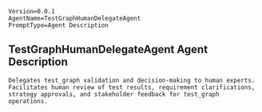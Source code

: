 ```properties
Version=0.0.1
AgentName=TestGraphHumanDelegateAgent
PromptType=Agent Description
```

## TestGraphHumanDelegateAgent Agent Description

```prompt_markdown
Delegates test_graph validation and decision-making to human experts. Facilitates human review of test results, requirement clarifications, strategy approvals, and stakeholder feedback for test_graph operations.
```
